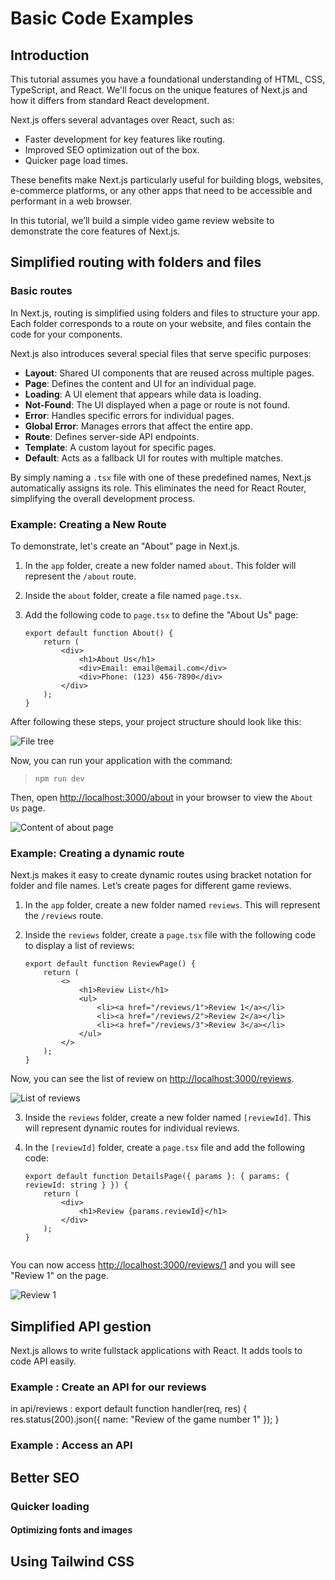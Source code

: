 # Basic Code Examples

## Introduction

This tutorial assumes you have a foundational understanding of HTML, CSS, TypeScript, and React. We'll focus on the unique features of Next.js and how it differs from standard React development.

Next.js offers several advantages over React, such as:
- Faster development for key features like routing.
- Improved SEO optimization out of the box.
- Quicker page load times.

These benefits make Next.js particularly useful for building blogs, websites, e-commerce platforms, or any other apps that need to be accessible and performant in a web browser.

In this tutorial, we’ll build a simple video game review website to demonstrate the core features of Next.js.

## Simplified routing with folders and files

### Basic routes

In Next.js, routing is simplified using folders and files to structure your app. Each folder corresponds to a route on your website, and files contain the code for your components.

Next.js also introduces several special files that serve specific purposes:
- **Layout**: Shared UI components that are reused across multiple pages.
- **Page**: Defines the content and UI for an individual page.
- **Loading**: A UI element that appears while data is loading.
- **Not-Found**: The UI displayed when a page or route is not found.
- **Error**: Handles specific errors for individual pages.
- **Global Error**: Manages errors that affect the entire app.
- **Route**: Defines server-side API endpoints.
- **Template**: A custom layout for specific pages.
- **Default**: Acts as a fallback UI for routes with multiple matches.

By simply naming a `.tsx` file with one of these predefined names, Next.js automatically assigns its role. This eliminates the need for React Router, simplifying the overall development process.

### Example: Creating a New Route

To demonstrate, let's create an "About" page in Next.js.

1. In the `app` folder, create a new folder named `about`. This folder will represent the `/about` route.
2. Inside the `about` folder, create a file named `page.tsx`.
3. Add the following code to `page.tsx` to define the "About Us" page:

   ```tsx
   export default function About() {
       return (
           <div>
               <h1>About Us</h1>
               <div>Email: email@email.com</div>
               <div>Phone: (123) 456-7890</div>
           </div>
       );
   }

After following these steps, your project structure should look like this:

![File tree](/Internet-Technologies/src/assets/images/code_example/file-structure-routing.png)

Now, you can run your application with the command:
> `npm run dev`

Then, open [http://localhost:3000/about](http://localhost:3000/about) in your browser to view the `About Us` page.

![Content of about page](/Internet-Technologies/src/assets/images/code_example/about-page.png)

### Example: Creating a dynamic route

Next.js makes it easy to create dynamic routes using bracket notation for folder and file names. Let’s create pages for different game reviews.

1. In the `app` folder, create a new folder named `reviews`. This will represent the `/reviews` route.

2. Inside the `reviews` folder, create a `page.tsx` file with the following code to display a list of reviews:

   ```tsx
   export default function ReviewPage() {
       return (
           <>
               <h1>Review List</h1>
               <ul>
                   <li><a href="/reviews/1">Review 1</a></li>
                   <li><a href="/reviews/2">Review 2</a></li>
                   <li><a href="/reviews/3">Review 3</a></li>
               </ul>
           </>
       );
   }
   
Now, you can see the list of review on [http://localhost:3000/reviews](http://localhost:3000/reviews).

![List of reviews](/Internet-Technologies/src/assets/images/code_example/review-list.png)

3. Inside the `reviews` folder, create a new folder named `[reviewId]`. This will represent dynamic routes for individual reviews.

4. In the `[reviewId]` folder, create a `page.tsx` file and add the following code:

   ```tsx
   export default function DetailsPage({ params }: { params: { reviewId: string } }) {
       return (
           <div>
               <h1>Review {params.reviewId}</h1>
           </div>
       );
   }


You can now access [http://localhost:3000/reviews/1](http://localhost:3000/reviews/1) and you will see "Review 1" on the page.

![Review 1](/Internet-Technologies/src/assets/images/code_example/review-1.png)

## Simplified API gestion

Next.js allows to write fullstack applications with React. It adds tools to code API easily.

### Example : Create an API for our reviews

in api/reviews : 
export default function handler(req, res) {
  res.status(200).json({ name: "Review of the game number 1" });
}

### Example : Access an API


## Better SEO

### Quicker loading

#### Optimizing fonts and images




## Using Tailwind CSS